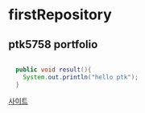 # firstRepository
## ptk5758 portfolio

```java

  public void result(){
    System.out.println("hello ptk");
  }
```
[사이트](http://freeptk.shop/)
